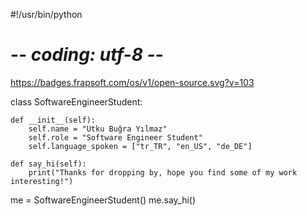 #!/usr/bin/python
# -*- coding: utf-8 -*-
https://badges.frapsoft.com/os/v1/open-source.svg?v=103


class SoftwareEngineerStudent:

    def __init__(self):
        self.name = "Utku Buğra Yılmaz"
        self.role = "Software Engineer Student"
        self.language_spoken = ["tr_TR", "en_US", "de_DE"]

    def say_hi(self):
        print("Thanks for dropping by, hope you find some of my work interesting!")


me = SoftwareEngineerStudent()
me.say_hi()
